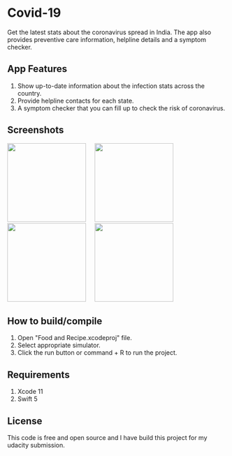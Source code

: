 # Covid-19

Get the latest stats about the coronavirus spread in India. The app also provides preventive care information, helpline details and a symptom checker.

## App Features

1. Show up-to-date information about the infection stats across the country.
2. Provide helpline contacts for each state.
3. A symptom checker that you can fill up to check the risk of coronavirus.

## Screenshots
<img src = "Screenshots/1.jpg" width = "180">  &nbsp; &nbsp; <img src = "Screenshots/2.jpg" width = "180"> &nbsp; &nbsp; <img src = "Screenshots/3.jpg" width = "180"> &nbsp; &nbsp; <img src = "Screenshots/4..jpg" width = "180">

## How to build/compile
1. Open "Food and Recipe.xcodeproj" file.
2. Select appropriate simulator.
3. Click the run button or command + R to run the project.

## Requirements
1. Xcode 11
2. Swift 5

## License
This code is free and open source and I have build this project for my udacity submission.
